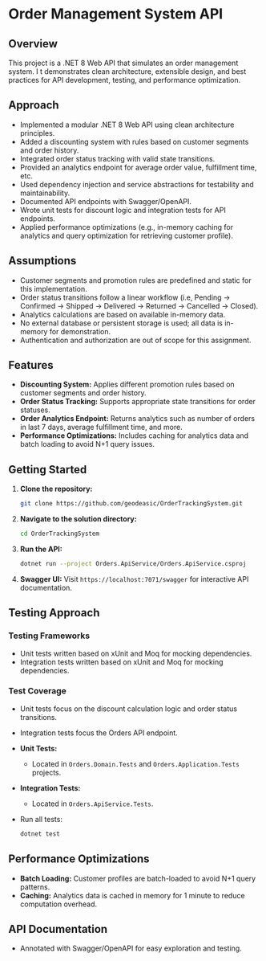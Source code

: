 ﻿# Order Management System API

## Overview
This project is a .NET 8 Web API that simulates an order management system. I
t demonstrates clean architecture, extensible design, and best practices for API development, 
testing, and performance optimization.

## Approach
- Implemented a modular .NET 8 Web API using clean architecture principles.
- Added a discounting system with rules based on customer segments and order history.
- Integrated order status tracking with valid state transitions.
- Provided an analytics endpoint for average order value, fulfillment time, etc.
- Used dependency injection and service abstractions for testability and maintainability.
- Documented API endpoints with Swagger/OpenAPI.
- Wrote unit tests for discount logic and integration tests for API endpoints.
- Applied performance optimizations (e.g., in-memory caching for analytics and query optimization for retrieving customer profile).

## Assumptions
- Customer segments and promotion rules are predefined and static for this implementation.
- Order status transitions follow a linear workflow (i.e, Pending → Confirmed → Shipped → Delivered → Returned → Cancelled → Closed).
- Analytics calculations are based on available in-memory data.
- No external database or persistent storage is used; all data is in-memory for demonstration.
- Authentication and authorization are out of scope for this assignment.

## Features
- **Discounting System:** Applies different promotion rules based on customer segments and order history.
- **Order Status Tracking:** Supports appropriate state transitions for order statuses.
- **Order Analytics Endpoint:** Returns analytics such as number of orders in last 7 days, average fulfillment time, and more.
- **Performance Optimizations:** Includes caching for analytics data and batch loading to avoid N+1 query issues.

## Getting Started
1. **Clone the repository:**
   ```bash
   git clone https://github.com/geodeasic/OrderTrackingSystem.git
   ```
2. **Navigate to the solution directory:**
   ```bash
   cd OrderTrackingSystem
   ```
3. **Run the API:**
   ```bash
   dotnet run --project Orders.ApiService/Orders.ApiService.csproj
   ```
4. **Swagger UI:**
   Visit `https://localhost:7071/swagger` for interactive API documentation.

## Testing Approach
### Testing Frameworks
- Unit tests written based on xUnit and Moq for mocking dependencies.
- Integration tests written based on xUnit and Moq for mocking dependencies.

### Test Coverage
- Unit tests focus on the discount calculation logic and order status transitions.
- Integration tests focus the Orders API endpoint.

- **Unit Tests:**
  - Located in `Orders.Domain.Tests` and `Orders.Application.Tests` projects.
- **Integration Tests:**
  - Located in `Orders.ApiService.Tests`.
- Run all tests:
  ```bash
  dotnet test
  ```

## Performance Optimizations
- **Batch Loading:** Customer profiles are batch-loaded to avoid N+1 query patterns.
- **Caching:** Analytics data is cached in memory for 1 minute to reduce computation overhead.

## API Documentation
- Annotated with Swagger/OpenAPI for easy exploration and testing.
